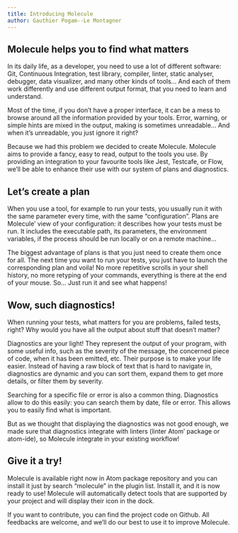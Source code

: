 ```yaml
---
title: Introducing Molecule
author: Gauthier Pogam--Le Montagner
---
```


## Molecule helps you to find what matters

In its daily life, as a developer, you need to use a lot of different software: Git, Continuous Integration, test library, compiler, linter, static analyser, debugger, data visualizer, and many other kinds of tools… And each of them work differently and use different output format, that you need to learn and understand.

Most of the time, if you don’t have a proper interface, it can be a mess to browse around all the information provided by your tools. Error, warning, or simple hints are mixed in the output, making is sometimes unreadable… And when it’s unreadable, you just ignore it right?

Because we had this problem we decided to create Molecule. Molecule aims to provide a fancy, easy to read, output to the tools you use. By providing an integration to your favourite tools like Jest, Testcafe, or Flow, we’ll be able to enhance their use with our system of plans and diagnostics.

<!--truncate-->

## Let’s create a plan

When you use a tool, for example to run your tests, you usually run it with the same parameter every time, with the same “configuration”. Plans are Molecule’ view of your configuration: it describes how your tests must be run. It includes the executable path, its parameters, the environment variables, if the process should be run locally or on a remote machine…

The biggest advantage of plans is that you just need to create them once for all. The next time you want to run your tests, you just have to launch the corresponding plan and voila! No more repetitive scrolls in your shell history, no more retyping of your commands, everything is there at the end of your mouse. So… Just run it and see what happens!

## Wow, such diagnostics!

When running your tests, what matters for you are problems, failed tests, right? Why would you have all the output about stuff that doesn’t matter?

Diagnostics are your light! They represent the output of your program, with some useful info, such as the severity of the message, the concerned piece of code, when it has been emitted, etc.
Their purpose is to make your life easier. Instead of having a raw block of text that is hard to navigate in, diagnostics are dynamic and you can sort them, expand them to get more details, or filter them by severity.

Searching for a specific file or error is also a common thing. Diagnostics allow to do this easily: you can search them by date, file or error. This allows you to easily find what is important.

But as we thought that displaying the diagnostics was not good enough, we made sure that diagnostics integrate with linters (linter Atom’ package or atom-ide), so Molecule integrate in your existing workflow!

## Give it a try!

Molecule is available right now in Atom package repository and you can install it just by search “molecule” in the plugin list. Install it, and it is now ready to use! Molecule will automatically detect tools that are supported by your project and will display their icon in the dock.

If you want to contribute, you can find the project code on Github. All feedbacks are welcome, and we’ll do our best to use it to improve Molecule.

